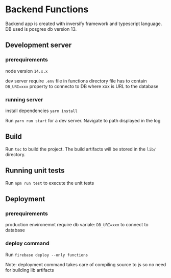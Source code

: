 # Backend Functions

Backend app is created with inversify framework and typescript language.
DB used is posgres db version 13.



## Development server

### prerequirements

node version `14.x.x`

dev server require `.env` file in functions directory
file has to contain `DB_URI=xxx` property to connecto to DB where xxx is URL to the database

### running server

install dependencies
`yarn install`


Run `yarn run start` for a dev server. Navigate to path displayed in the log


## Build

Run `tsc` to build the project. The build artifacts will be stored in the `lib/` directory.

## Running unit tests

Run `npm run test` to execute the unit tests 

## Deployment

### prerequirements
production environemnt require db variale:
`DB_URI=xxx` to connect to database

### deploy command
Run `firebase deploy --only functions`

Note: deployment command takes care of compiling source to js so no need for building lib artifacts
